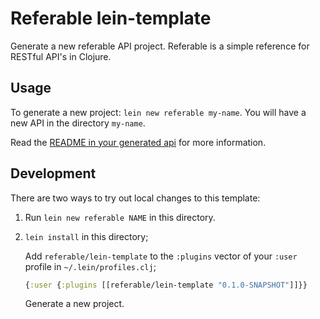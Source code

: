 # Referable lein-template

Generate a new referable API project. Referable is a simple reference for RESTful API's in Clojure.

## Usage

To generate a new project: `lein new referable my-name`. You will have a new API in the directory `my-name`.

Read the [README in your generated api](./src/leiningen/new/referable/README.md) for more information.


## Development

There are two ways to try out local changes to this template:

1. Run `lein new referable NAME` in this directory.

2. `lein install` in this directory;

   Add `referable/lein-template` to the `:plugins` vector of your `:user` profile in `~/.lein/profiles.clj`;
   ```clojure
   {:user {:plugins [[referable/lein-template "0.1.0-SNAPSHOT"]]}}
   ```

   Generate a new project.

